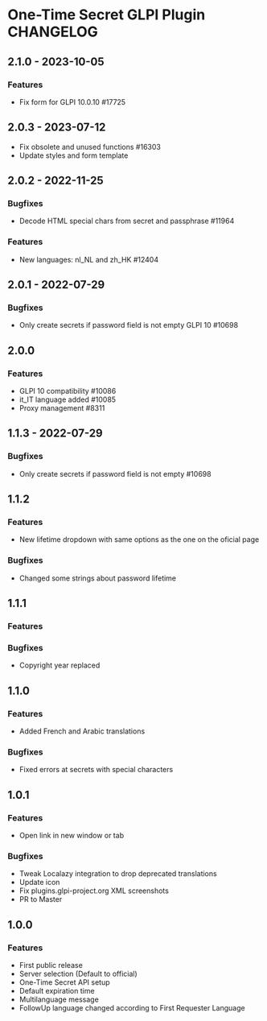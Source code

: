 # One-Time Secret GLPI Plugin CHANGELOG

## 2.1.0 - 2023-10-05
### Features
- Fix form for GLPI 10.0.10  #17725

## 2.0.3 - 2023-07-12
- Fix obsolete and unused functions #16303
- Update styles and form template

## 2.0.2 - 2022-11-25
### Bugfixes
- Decode HTML special chars from secret and passphrase #11964
### Features
- New languages: nl_NL and zh_HK #12404

## 2.0.1 - 2022-07-29
### Bugfixes
- Only create secrets if password field is not empty GLPI 10 #10698

## 2.0.0
### Features
- GLPI 10 compatibility #10086
- it_IT language added #10085
- Proxy management #8311

## 1.1.3 - 2022-07-29
### Bugfixes
- Only create secrets if password field is not empty  #10698

## 1.1.2
### Features
- New lifetime dropdown with same options as the one on the oficial page
### Bugfixes
- Changed some strings about password lifetime

## 1.1.1
### Features

### Bugfixes
- Copyright year replaced

## 1.1.0
### Features
- Added French and Arabic translations
### Bugfixes
- Fixed errors at secrets with special characters

## 1.0.1
### Features
- Open link in new window or tab
### Bugfixes
- Tweak Localazy integration to drop deprecated translations
- Update icon
- Fix plugins.glpi-project.org XML screenshots
- PR to Master
## 1.0.0
### Features
- First public release
- Server selection (Default to official)
- One-Time Secret API setup
- Default expiration time
- Multilanguage message
- FollowUp language changed according to First Requester Language
